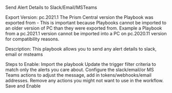 Send Alert Details to Slack/Email/MSTeams


Export Version: pc.2021.1
The Prism Central version the Playbook was exported from - This is important because Playbooks cannot be imported to an older version of PC than they were exported from. Example a Playbook from a pc.2021.1 version cannot be imported into a PC on pc.2020.11 version for compatibility reasons.

Description: This playbook allows you to send any alert details to slack, email or msteams

Steps to Enable:
Import the playbook
Update the trigger filter criteria to match only the alerts you care about.
Configure the slack/email/or MS Teams actions to adjust the message, add in tokens/webhooks/email addresses.
Remove any actions you might not want to use in the workflow.
Save and Enable



